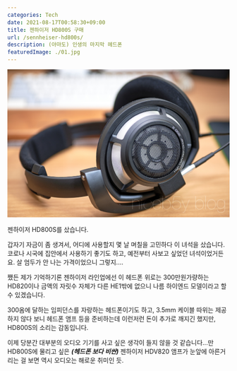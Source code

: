 ```yaml
---
categories: Tech
date: 2021-08-17T00:58:30+09:00
title: 젠하이저 HD800S 구매
url: /sennheiser-hd800s/
description: (아마도) 인생의 마지막 헤드폰
featuredImage: ./01.jpg
---
```


![HD800S](./01.jpg)

젠하이저 HD800S를 샀습니다.

갑자기 자금이 좀 생겨서, 어디에 사용할지 몇 날 며칠을 고민하다 이 녀석을 샀습니다. 코로나 시국에 집안에서 사용하기 좋기도 하고, 예전부터 사보고 싶었던 녀석이었거든요. 살 엄두가 안 나는 가격이었으니 그렇지....

쨌든 제가 기억하기론 젠하이저 라인업에선 이 헤드폰 위로는 300만원가량하는 HD820이나 금액의 자릿수 자체가 다른 HE1밖에 없으니 나름 하이엔드 모델이라고 할 수 있겠습니다.

300옴에 달하는 임피던스를 자랑하는 헤드폰이기도 하고, 3.5mm 케이블 따위는 제공하지 않다 보니 헤드폰 앰프 등을 준비하는데 이런저런 돈이 추가로 깨지긴 했지만, HD800S의 소리는 감동입니다.

이제 당분간 대부분의 오디오 기기를 사고 싶은 생각이 들지 않을 것 같습니다...만 HD800S에 물리고 싶은 _**(헤드폰 보다 비싼)**_ 젠하이저 HDV820 앰프가 눈앞에 아른거리는 걸 보면 역시 오디오는 해로운 취미인 듯.
